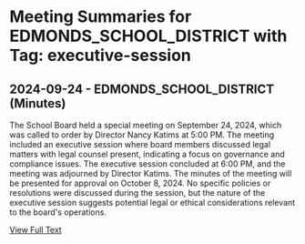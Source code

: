 # Meeting Summaries for EDMONDS_SCHOOL_DISTRICT with Tag: executive-session

## 2024-09-24 - EDMONDS_SCHOOL_DISTRICT (Minutes)

The School Board held a special meeting on September 24, 2024, which was called to order by Director Nancy Katims at 5:00 PM. The meeting included an executive session where board members discussed legal matters with legal counsel present, indicating a focus on governance and compliance issues. The executive session concluded at 6:00 PM, and the meeting was adjourned by Director Katims. The minutes of the meeting will be presented for approval on October 8, 2024. No specific policies or resolutions were discussed during the session, but the nature of the executive session suggests potential legal or ethical considerations relevant to the board's operations.

[View Full Text](https://raw.githubusercontent.com/VoronoiPerspectives/WashingtonStateSchoolBoardExplorer/refs/heads/main/data/countries/usa/states/wa/counties/snohomish/school_boards/edmonds_school_district/2024/processed/2024-09-24-minutes.txt)


